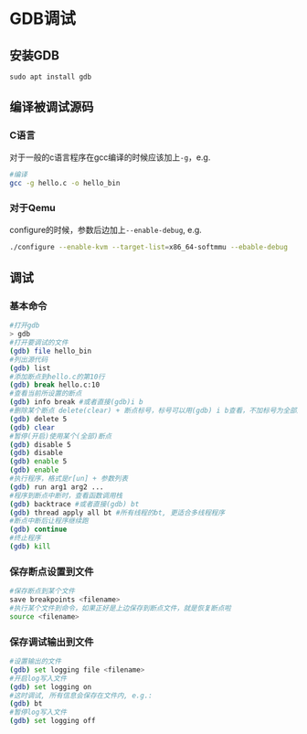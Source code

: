 # GDB调试

## 安装GDB

`sudo apt install gdb`

## 编译被调试源码

### C语言
对于一般的c语言程序在gcc编译的时候应该加上`-g`，e.g.
```bash
#编译
gcc -g hello.c -o hello_bin
```
### 对于Qemu
configure的时候，参数后边加上`--enable-debug`, e.g.
```bash
./configure --enable-kvm --target-list=x86_64-softmmu --ebable-debug
```

## 调试

### 基本命令

```bash
#打开gdb
> gdb
#打开要调试的文件
(gdb) file hello_bin
#列出源代码
(gdb) list
#添加断点到hello.c的第10行
(gdb) break hello.c:10
#查看当前所设置的断点
(gdb) info break #或者直接(gdb)i b
#删除某个断点 delete(clear) + 断点标号，标号可以用(gdb) i b查看，不加标号为全部删除
(gdb) delete 5
(gdb) clear
#暂停(开启)使用某个(全部)断点
(gdb) disable 5
(gdb) disable
(gdb) enable 5
(gdb) enable
#执行程序，格式是r[un] + 参数列表
(gdb) run arg1 arg2 ...
#程序到断点中断时，查看函数调用栈
(gdb) backtrace #或者直接(gdb) bt
(gdb) thread apply all bt #所有线程的bt, 更适合多线程程序
#断点中断后让程序继续跑
(gdb) continue
#终止程序
(gdb) kill
```

### 保存断点设置到文件

```bash
#保存断点到某个文件
save breakpoints <filename>
#执行某个文件到命令，如果正好是上边保存到断点文件，就是恢复断点啦
source <filename>
```

### 保存调试输出到文件

```bash
#设置输出的文件
(gdb) set logging file <filename> 
#开启log写入文件
(gdb) set logging on
#这时调试, 所有信息会保存在文件内, e.g.:
(gdb) bt
#暂停log写入文件
(gdb) set logging off
```